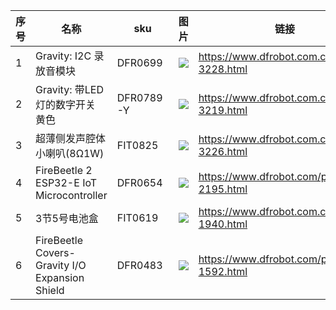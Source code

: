 | 序号|	名称 |	sku	|图片| 链接	| 数量 |
|----|----|----|----|----|----|
|1	|Gravity: I2C 录放音模块|	DFR0699	|	![](https://i0.hdslb.com/bfs/album/5badb9c03cc8113c4a01cbbcf28ae793b383da1b.jpg)	|https://www.dfrobot.com.cn/goods-3228.html| 1    |
|2	|Gravity: 带LED灯的数字开关 黄色	|DFR0789-Y	|	![](https://i0.hdslb.com/bfs/album/8c7511cddd40692f70cc95aa78bbd72eb8b31884.jpg)	|https://www.dfrobot.com.cn/goods-3219.html|1|
|3	|超薄侧发声腔体小喇叭(8Ω1W)|	FIT0825	| ![](https://i0.hdslb.com/bfs/album/1fabf52a400be0b0ed7d30fcf82033ee813696da.jpg) |	https://www.dfrobot.com.cn/goods-3226.html|1|
|4|	FireBeetle 2 ESP32-E IoT Microcontroller|	DFR0654	| ![](https://i0.hdslb.com/bfs/album/61169400c7ac4667e73663e8488951bc3e15ff80.jpg) |	https://www.dfrobot.com/product-2195.html| 1    |
|5	|3节5号电池盒	|FIT0619	|	![](https://i0.hdslb.com/bfs/album/1695ef9c2c978162660599230f3e4bd71965ee49.jpg)	|https://www.dfrobot.com.cn/goods-1940.html| 1    |
|6| FireBeetle Covers-Gravity I/O Expansion Shield | DFR0483 | ![](https://i0.hdslb.com/bfs/album/efef6abfc04888fe66a6a8f10f0676404d57498b.jpg) | https://www.dfrobot.com/product-1592.html  | 1 |

